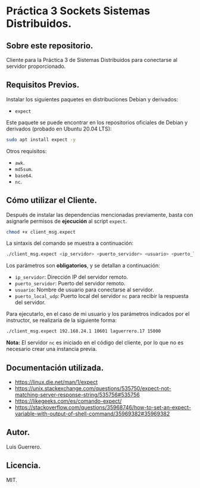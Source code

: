 # Práctica 3 Sockets Sistemas Distribuidos.

## Sobre este repositorio.
Cliente para la Práctica 3 de Sistemas Distribuidos para conectarse al servidor proporcionado.

## Requisitos Previos.
Instalar los siguientes paquetes en distribuciones Debian y derivados:
- ```expect```

Este paquete se puede encontrar en los repositorios oficiales de Debian y derivados (probado en Ubuntu 20.04 LTS):
```bash
sudo apt install expect -y 
```

Otros requisitos:
- ```awk```.
- ```md5sum```.
- ```base64```.
- ```nc```.

## Cómo utilizar el Cliente.
Después de instalar las dependencias mencionadas previamente, basta con asignarle permisos de **ejecución** al script ```expect```.

```bash
chmod +x client_msg.expect
```

La sintaxis del comando se muestra a continuación:
```bash
./client_msg.expect <ip_servidor> <puerto_servidor> <usuario> <puerto_local_udp>
```

Los parámetros son **obligatorios**, y se detallan a continuación:

- ```ip_servidor```: Dirección IP del servidor remoto.
- ```puerto_servidor```: Puerto del servidor remoto.
- ```usuario```: Nombre de usuario para conectarse al servidor.
- ```puerto_local_udp```: Puerto local del servidor ```nc``` para recibir la respuesta del servidor.

Para ejecutarlo, en el caso de mi usuario y los parámetros indicados por el instructor, se realizaría de la siguiente forma:
```bash
./client_msg.expect 192.168.24.1 10601 laguerrero.17 15000
```

**Nota:** El servidor ```nc``` es iniciado en el código del cliente, por lo que no es necesario crear una instancia previa.

## Documentación utilizada.
- https://linux.die.net/man/1/expect
- https://unix.stackexchange.com/questions/535750/expect-not-matching-server-response-string/535756#535756
- https://likegeeks.com/es/comando-expect/
- https://stackoverflow.com/questions/35968746/how-to-set-an-expect-variable-with-output-of-shell-command/35969382#35969382

## Autor.
Luis Guerrero.

## Licencia.
MIT.
